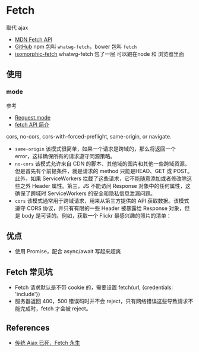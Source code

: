 # Fetch

取代 ajax

* [MDN Fetch API](https://developer.mozilla.org/zh-CN/docs/Web/API/Fetch_API)
* [GitHub](https://github.com/github/fetch) npm 包叫 `whatwg-fetch`，bower 包叫 `fetch`
* [isomorphic-fetch](https://github.com/matthew-andrews/isomorphic-fetch)  whatwg-fetch 包了一层 可以跑在node 和 浏览器里面

## 使用

### mode

参考  
* [Request.mode](https://developer.mozilla.org/en-US/docs/Web/API/Request/mode)
* [fetch API 简介](http://bubkoo.com/2015/05/08/introduction-to-fetch/)

cors, no-cors, cors-with-forced-preflight, same-origin, or navigate.

* `same-origin` 该模式很简单，如果一个请求是跨域的，那么将返回一个 error，这样确保所有的请求遵守同源策略。
* `no-cors` 该模式允许来自 CDN 的脚本、其他域的图片和其他一些跨域资源，但是首先有个前提条件，就是请求的 method 只能是HEAD、GET 或 POST。此外，如果 ServiceWorkers 拦截了这些请求，它不能随意添加或者修改除这些之外 Header 属性。第三，JS 不能访问 Response 对象中的任何属性，这确保了跨域时 ServiceWorkers 的安全和隐私信息泄漏问题。
* `cors` 该模式通常用于跨域请求，用来从第三方提供的 API 获取数据。该模式遵守 CORS 协议，并只有有限的一些 Header 被暴露给 Response 对象，但是 body 是可读的。例如，获取一个 Flickr 最感兴趣的照片的清单：

## 优点

* 使用 Promise，配合 async/await 写起来超爽

## Fetch 常见坑

* Fetch 请求默认是不带 cookie 的，需要设置 fetch(url, {credentials: 'include'})
* 服务器返回 400，500 错误码时并不会 reject，只有网络错误这些导致请求不能完成时，fetch 才会被 reject。

## References

* [传统 Ajax 已死，Fetch 永生](https://github.com/camsong/blog/issues/2)
